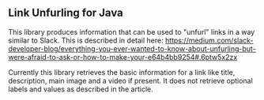 ## Link Unfurling for Java

This library produces information that can be used to "unfurl" links in a way similar to Slack. This is described in detail here: https://medium.com/slack-developer-blog/everything-you-ever-wanted-to-know-about-unfurling-but-were-afraid-to-ask-or-how-to-make-your-e64b4bb9254#.6ptw5x2zx

Currently this library retrieves the basic information for a link like title, description, main image and a video if present. It does not retrieve optional labels and values as described in the article.
